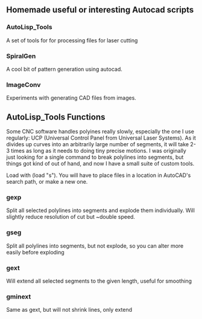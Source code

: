 ## Homemade useful or interesting Autocad scripts

### AutoLisp_Tools
A set of tools for for processing files for laser cutting
### SpiralGen
A cool bit of pattern generation using autocad. 
### ImageConv
Experiments with generating CAD files from images. 

 

## AutoLisp_Tools Functions

Some CNC software handles polyines really slowly, especially the one I use regularly: UCP (Universal Control Panel from Universal Laser Systems). As it divides up curves into an arbitrarily large number of segments, it will take 2-3 times as long as it needs to doing tiny precise motions. I was originally just looking for a single command to break polylines into segments, but things got kind of out of hand, and now I have a small suite of custom tools. 

Load with (load "s"). You will have to place files in a location in AutoCAD's search path, or make a new one.

### gexp
Split all selected polylines into segments and explode them individually. Will slightly reduce resolution of cut but \~double speed.

### gseg
Split all polylines into segments, but not explode, so you can alter more easily before exploding

### gext
Will extend all selected segments to the given length, useful for smoothing

### gminext
Same as gext, but will not shrink lines, only extend
